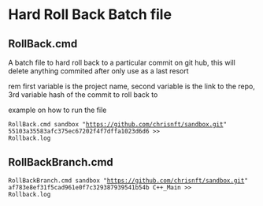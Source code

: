 <h1>Hard Roll Back Batch file</h1>
<h2>RollBack.cmd</h2>

A batch file to hard roll back to a particular commit on git hub, this will delete anything commited after only use as a last resort

rem first variable is the project name, second variable is the link to the repo, 3rd variable hash of the commit to roll back to

example on how to run the file

<code>RollBack.cmd sandbox "https://github.com/chrisnft/sandbox.git" 55103a35583afc375ec67202f4f7dffa1023d6d6 >> Rollback.log</code>

<h2>RollBackBranch.cmd</h2>

<code>RollBackBranch.cmd sandbox "https://github.com/chrisnft/sandbox.git" af783e8ef31f5cad961e0f7c329387939541b54b C++_Main >> Rollback.log</code>
